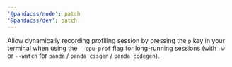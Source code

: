```yaml
---
'@pandacss/node': patch
'@pandacss/dev': patch
---
```


Allow dynamically recording profiling session by pressing the `p` key in your terminal when using the `--cpu-prof` flag
for long-running sessions (with `-w` or `--watch` for `panda` / `panda cssgen` / `panda codegen`).

